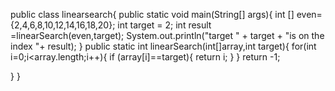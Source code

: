 public class linearsearch{
  public static void main(String[] args){
int [] even={2,4,6,8,10,12,14,16,18,20};
    int target = 2;
    int result =linearSearch(even,target);
    System.out.println("target " +  target  + "is on the index "+ result);
  }
  public static int linearSearch(int[]array,int target){
    for(int i=0;i<array.length;i++){
      if (array[i]==target){
        return i;
      }
    }
    return -1;
    
  }
}
